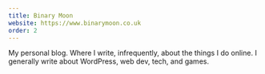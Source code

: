 ```yaml
---
title: Binary Moon
website: https://www.binarymoon.co.uk
order: 2
---
```

My personal blog. Where I write, infrequently, about the things I do online. I generally write about WordPress, web dev, tech, and games.
